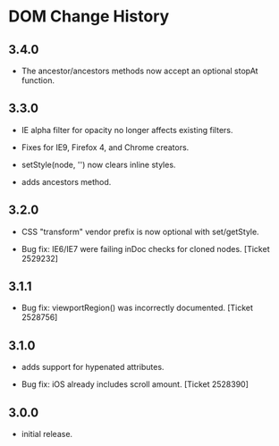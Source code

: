 DOM Change History
======================

3.4.0
-----
  * The ancestor/ancestors methods now accept an optional stopAt function.


3.3.0
-----

  * IE alpha filter for opacity no longer affects existing filters.

  * Fixes for IE9, Firefox 4, and Chrome creators.

  * setStyle(node, '') now clears inline styles.

  * adds ancestors method.


3.2.0
-----
  * CSS "transform" vendor prefix is now optional with set/getStyle.

  * Bug fix: IE6/IE7 were failing inDoc checks for cloned nodes. [Ticket 2529232]


3.1.1
-----
  * Bug fix: viewportRegion() was incorrectly documented. [Ticket 2528756]


3.1.0
-----
  * adds support for hypenated attributes.

  * Bug fix: iOS already includes scroll amount. [Ticket 2528390]


3.0.0
-----
  * initial release.

